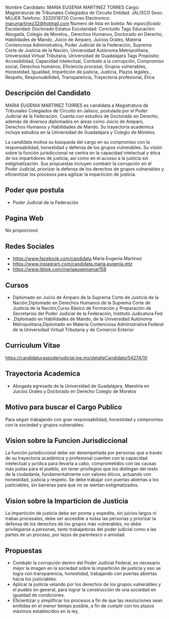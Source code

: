 Nombre Candidato: MARIA EUGENIA MARTINEZ TORRES
Cargo: Magistraturas de Tribunales Colegiados de Circuito
Entidad: JALISCO
Sexo: MUJER
Telefono: 3332018720
Correo Electronico: marumartinez32@hotmail.com
Numero de lista en boleta: *No especificado*
Escolaridad: Doctorado
Estatus Escolaridad: Concluido
Tags Educación: Abogada, Colegio de Morelos., Derechos Humanos, Doctorado en Derecho, Habilidades de Mando, Juicio de Amparo, Juicios Orales, Materia Contenciosa Administrativa, Poder Judicial de la Federación, Suprema Corte de Justicia de la Nación, Universidad Autónoma Metropolitana, Universidad Virtual Tributaria, Universidad de Guadalajara
Tags Propósito: Accesibilidad, Capacidad intelectual, Combate a la corrupción, Compromiso social, Derechos humanos, Eficiencia procesal, Grupos vulnerables, Honestidad, Igualdad, Impartición de justicia, Justicia, Plazos legales., Respeto, Responsabilidad, Transparencia, Trayectoria profesional, Ética


## Descripción del Candidato 

MARIA EUGENIA MARTINEZ TORRES es candidata a Magistratura de Tribunales Colegiados de Circuito en Jalisco, postulada por el Poder Judicial de la Federación. Cuenta con estudios de Doctorado en Derecho, además de diversos diplomados en áreas como Juicio de Amparo, Derechos Humanos y Habilidades de Mando. Su trayectoria académica incluye estudios en la Universidad de Guadalajara y Colegio de Morelos.

La candidata motiva su búsqueda del cargo en su compromiso con la responsabilidad, honestidad y defensa de los grupos vulnerables. Su visión sobre la función jurisdiccional se centra en la capacidad intelectual y ética de los impartidores de justicia, así como en el acceso a la justicia sin estigmatización. Sus propuestas incluyen combatir la corrupción en el Poder Judicial, priorizar la defensa de los derechos de grupos vulnerables y eficientizar los procesos para agilizar la impartición de justicia.


## Poder que postula

- Poder Judicial de la Federación


## Pagina Web

No proporcionó


## Redes Sociales

- https://www.facebook.com/candidata Maria Eugenia Martinez
- https://www.instagram.com/candidata.maria.eugenia.mtz
- https://www.tiktok.com/mariaeugeniamar158


## Cursos

- Diplomado en Juicio de Amparo de la Suprema Corte de Justicia de la Nación,Diplomado en Derechos Humanos de la Suprema Corte de Justicia de la Nación,Curso Básico de Formación y Preparación de Secretarios del Poder Judicial de la Federación, Instituto Judicatura Fed
- ,Diplomado en Habilidades de Mando, de la Universidad Autónoma Metropolitana,Diplomado en Materia Contenciosa Administrativa Federal de la Universidad Virtual Tributaria y de Comercio Exterior


## Curriculum Vitae

https://candidaturaspoderjudicial.ine.mx/detalleCandidato/54274/10


## Trayectoria Academica

- Abogada egresada de la Universidad de Guadalajara, Maestría en Juicios Orales y Doctorado en Derecho Colegio de Morelos


## Motivo para buscar el Cargo Publico

Para seguir trabajando con gran responsabilidad, honestidad y compromiso con la sociedad y grupos vulnerables.


## Vision sobre la Funcion Jurisdiccional

La función jurisdiccional debe ser desempeñada por personas que a través de su trayectoria académica y profesional cuenten con la capacidad intelectual y jurídica para llevarla a cabo, comprometidos con las causas más justas para el pueblo, sin tener privilegios que los distingan del resto de la ciudadanía, fundamentalmente con valores éticos, actuando con honestidad, justicia y respeto. Se debe trabajar con puertas abiertas a los justiciables, sin barreras para que no se sientan estigmatizados.


## Vision sobre la Imparticion de Justicia

La impartición de justicia debe ser pronta y expedita, sin juicios largos ni trabas procesales, debe ser accesible a todas las personas y priorizar la defensa de los derechos de los grupos más vulnerables, no debe privilegiarse a personas, tanto trabajadoras del poder judicial como a las partes de un proceso, por lazos de parentesco o amistad.


## Propuestas

- Combatir la corrupción dentro del Poder Judicial Federal, es necesario mejor la imagen en la sociedad sobre la impartición de justicia y eso se logra con transparencia, honestidad, trabajando con puertas abiertas hacia los justiciables.
- Aplicar la justicia velando por los derechos de los grupos vulnerables y el pueblo en general, para lograr la construcción de una sociedad en igualdad de condiciones.
- Eficientizar y simplificar los procesos a fin de que las resoluciones sean emitidas en el menor tiempo posible, a fin de cumplir con los plazos máximos establecidos en la ley,

